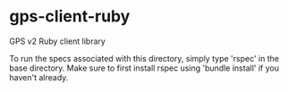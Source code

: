 gps-client-ruby
===============

GPS v2 Ruby client library

To run the specs associated with this directory, simply type 'rspec' in the base directory.  Make sure to first install rspec using 'bundle install' if you haven't already.